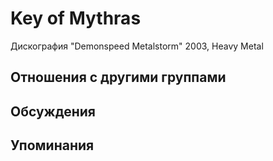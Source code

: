 # Key of Mythras

Дискография
"Demonspeed Metalstorm" 2003, Heavy Metal

## Отношения с другими группами


## Обсуждения


## Упоминания

